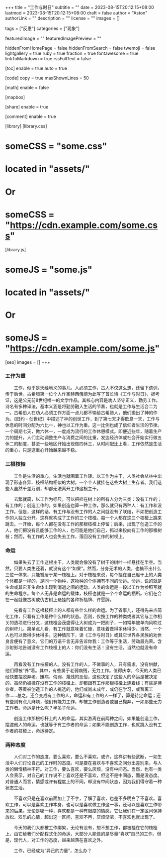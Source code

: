 +++
title = "工作与时日"
subtitle = ""
date = 2023-08-15T20:12:15+08:00
lastmod = 2023-08-15T20:12:15+08:00
draft = false
author = "Aston"
authorLink = ""
description = ""
license = ""
images = []

tags = ["反思"]
categories = ["现象"]

featuredImage = ""
featuredImagePreview = ""

hiddenFromHomePage = false
hiddenFromSearch = false
twemoji = false
lightgallery = true
ruby = true
fraction = true
fontawesome = true
linkToMarkdown = true
rssFullText = false

[toc]
  enable = true
  auto = true

[code]
  copy = true
  maxShownLines = 50

[math]
  enable = false

[mapbox]

[share]
  enable = true

[comment]
  enable = true

[library]
  [library.css]
  # someCSS = "some.css"
  # located in "assets/"
  # Or
  # someCSS = "https://cdn.example.com/some.css"
  [library.js]
  # someJS = "some.js"
  # located in "assets/"
  # Or
  # someJS = "https://cdn.example.com/some.js"

[seo]
  images = []
+++

### 工作为重

　　工作，似乎是天经地义的事儿。人必须工作，古人不仅这么想，还留下遗训，传于后世。古希腊第一位个人作家赫西俄德为此写了首长诗《工作与时日》，据考证，这是公元前8世纪唯一的文学作品。其核心内容是劝人坚守正义，勤劳工作。诗名有多种译法，基本义涵是将勤劳融入生活的节奏，也就是工作与生活合二为一。古希伯人在劝人必须工作方面一点儿都不输给古希腊人，他们搬出了神的作为。《旧约・创世纪》中描述了神的创世工作，到了第七天才得歇息一天，工作与休息的时间分配为六比一，神也以工作为重。这一比例也成了信仰者生活的节律。一个周期七天，做六休一，一度成为流行的工作休憩模式。即便近些年，随着生产力的提升，人们主动调整生产与消费之间的比重，发达经济体或社会开始实行做五休二的制度，甚至一些地区开始出现做四休三，从时间配比上看，工作依然是生活的重心，只是这重心开始越来越不稳。

### 三根枝桠

　　工作是生活的重心，生活也就围着工作转。以工作为主干，人类社会丛林中出现了形态各异、枝桠结构相似的大树。一个个人就挂在这些大树上生存者。我们这些人虽然千差万别，却都无法离开工作这根主干。

　　去繁就简，以工作为标尺，可以把挂在树上的所有人分为三类：没有工作的；有工作的；创造工作的。如果创造也算一种工作，那么就只有两种人：有工作和没工作。但是，这样的话，有工作与没有工作的人之间就没有了联结，不如把创造工作的人独立分开。这样就构成了工作的三个枝桠。每一个人都在这三个枝桠上跳来跳去。一开始，每个人都在没有工作的那根枝桠上停留；后来，出现了创造工作的人，他们把没有且能够工作的人，也可能是他们自己，抓过来投向有工作的那根树枝；然而，有工作的人也会失去工作，落回没有工作的树杈上。

### 命运

　　如果失去了工作这根主干，人类就会像没有了树干的树叶一样悬挂在半空。当然，只要人类生还着，就没有这个“如果”。然而，分身无术的人类，也搞不出什么三位一体来，只能暂居于某一枝桠上。对于枝桠来说，每个挂在自己躯干上的人类个体都是一样的，是同一个物种，这物种的个体拥有不同的命运。命运，说的就是生命或其它非生命体出现到消逝之间的运动。人类的命运是一段以工作为参照写就的生命程序。每个人无非是命运的载体，枝桠也就是一个个命运的栖所。它们在合在一起就像古树或伪古树上悬挂的各种祈福牌、许愿牌。

　　先看有工作这根枝桠上的人都有些什么样的命运。为了省事儿，还得先来点简化工作，只看有工作是种什么样的状态。否则，仅按工作的种类或者其它与工作相关的选项进行分叉，这枝桠会茂盛得让大树成为一把刷子，一如常年被单向风吹过的树杆儿。简单点儿看，有工作就意味着忙碌，意味着做得多休得少。当然，一个人也可以做得少休得多。这种情形下，读《工作与时日》或其它世界各民族的劝世良言便有了意义。它们的万语千言无非告诉你我：工作等于生活，劳动最光荣。含沙射影地告诫没有工作枝桠上的人：你们没有生活！没有生活，当然也就没有命运。

　　再看没有工作枝桠的人。没有工作的人，不做事的人，只有需求，没有供献，他们得被”养“着。其中，有些属于老弱病残，无力工作。值得庆幸，今天的人类已经快要摆脱弃老、嫌病、侮弱、蔑残的恶俗，这也决定了这些人的命运是被决定的，虽然仍被挂在没有工作的枝桠上，却都跟有工作那根枝桠上连着线；有些是待业者，等着被创造工作的人挑选的，他们或尚未成年，或仍在学习，或暂离工作……总之，还会变成有工作的人，命运和有工作的人一样了，算是待定命运；还有些则有点儿麻烦，他们有能力工作，却被工作创造者或自己抛弃，一如那些无力工作者。命运是什么呢？半吊子命运。

　　创造工作那根标杆上的人的命运，其实游离在前两种之间，如果能创造工作，摆渡他人的命运，也就等于有工作者的命运；如果不能创造工作，也就跳入没有工作者的枝桠上，命运待定。

### 两种态度

　　人们对工作的态度，要么喜欢，要么不喜欢。或许，这样讲有些武断，一如生活中人们讨论自己的工作时的态度。可是要在喜欢与不喜欢之间分出差别来，与人类的懒惰精神不符。对工作，要么喜欢，要么厌烦，没有中间态。当然，也有一类人会表示，对自己的工作说不上喜欢还是不喜欢，但这不是中间态，而是没态度。对普通人而言，情感或许有程度上的不同，却没有中间状态，因为我们得守着一种状态生活。

　　不喜欢只是在喜欢前面加上了不字，了解了喜欢，也差不多明白了不喜欢。喜欢工作，可以是喜欢工作本身，也可以是喜欢做工作这一事，还可以是喜欢工作带来的后果。无论是哪一种，喜欢都是一种有限度的情感，它让我们在一定区间保持放松、欢乐的心情，超出这一区间，喜欢不再，厌烦渐浓，不喜欢也就出现了。

　　今天的我们大都被工作绑架，无论有没有，想不想工作，都被挂在它的枝桠上，由它给我们分配程式化的命运，大部分人能做的是尽量“喜欢”自己的工作。但是，现代人，对工作的态度，越来越落在喜欢之外。

　　工作，已经成为“异己的力量”，怎么办？
